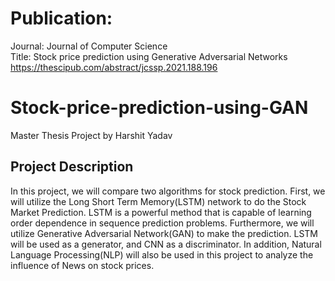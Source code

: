 # Publication:
Journal: Journal of Computer Science  
Title: Stock price prediction using Generative Adversarial Networks  
https://thescipub.com/abstract/jcssp.2021.188.196


# Stock-price-prediction-using-GAN
Master Thesis Project by Harshit Yadav

## Project Description
 In this project, we will compare two algorithms for stock prediction. First, we will utilize the Long Short Term Memory(LSTM) network to do the Stock Market Prediction. LSTM is a powerful method that is capable of learning order dependence in sequence prediction problems. Furthermore, we will utilize Generative Adversarial Network(GAN) to make the prediction. LSTM will be used as a generator, and CNN as a discriminator. In addition, Natural Language Processing(NLP) will also be used in this project to analyze the influence of News on stock prices. 

